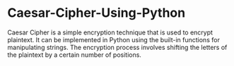 # Caesar-Cipher-Using-Python

Caesar Cipher is a simple encryption technique that is used to encrypt plaintext.
It can be implemented in Python using the built-in functions for manipulating strings.
The encryption process involves shifting the letters of the plaintext by a certain number of positions.
